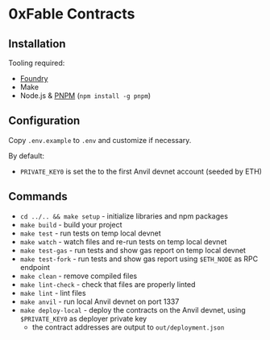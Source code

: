 # 0xFable Contracts

## Installation

Tooling required:

- [Foundry](https://github.com/gakonst/foundry)
- Make
- Node.js & [PNPM](https://pnpm.io/) (`npm install -g pnpm`)

## Configuration

Copy `.env.example` to `.env` and customize if necessary.

By default:
- `PRIVATE_KEY0` is set the to the first Anvil devnet account (seeded by ETH)

## Commands

- `cd ../.. && make setup` - initialize libraries and npm packages
- `make build` - build your project
- `make test` - run tests on temp local devnet
- `make watch` - watch files and re-run tests on temp local devnet
- `make test-gas` - run tests and show gas report on temp local devnet
- `make test-fork` - run tests and show gas report using `$ETH_NODE` as RPC endpoint
- `make clean` - remove compiled files
- `make lint-check` - check that files are properly linted
- `make lint` - lint files
- `make anvil` - run local Anvil devnet on port 1337
- `make deploy-local` - deploy the contracts on the Anvil devnet, using `$PRIVATE_KEY0` as deployer private key
  - the contract addresses are output to `out/deployment.json`